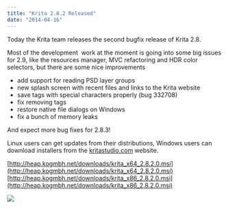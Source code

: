 ```yaml
---
title: "Krita 2.8.2 Released"
date: "2014-04-16"
---
```


Today the Krita team releases the second bugfix release of Krita 2.8.

Most of the development  work at the moment is going into some big issues for 2.9, like the resources manager, MVC refactoring and HDR color selectors, but there are some nice improvements

- add support for reading PSD layer groups
- new splash screen with recent files and links to the Krita website
- save tags with special characters properly (bug 332708)
- fix removing tags
- restore native file dialogs on Windows
- fix a bunch of memory leaks

And expect more bug fixes for 2.8.3!

Linux users can get updates from their distributions, Windows users can download installers from the [kritastudio.com](http://www.kritastudio.com/desktop.html) website.

[http://heap.kogmbh.net/downloads/krita_x64_2.8.2.0.msi](http://heap.kogmbh.net/downloads/krita_x64_2.8.2.0.msi)  
[http://heap.kogmbh.net/downloads/krita_x86_2.8.2.0.msi](http://heap.kogmbh.net/downloads/krita_x86_2.8.2.0.msi)  
  
![](/images/posts/2014/psd_grouplayers.png)
